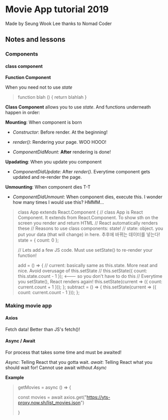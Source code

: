 # Movie App tutorial 2019

Made by Seung Wook Lee thanks to Nomad Coder

## Notes and lessons

### Components 

#### class component 

**Function Component**

When you need not to use *state*

>   function blah () { return blahlah }


**Class Component** allows you to use *state*. And functions underneath happen in order:

**Mounting**: When component is born

- *Constructor*: Before render. At the beginning!

- *render()*: Rendering your page. WOO HOOO!

- *ComponentDidMount*: **After** rendering is done!


**Upadating**: When you update you component

- *ComponentDidUpdate*: After *render()*. Everytime component gets updated and re-render the page.

**Unmounting**: When component dies T-T

- *ComponentDidUnmount*: When component dies, execute this. I wonder how many times I would use this? HMMM...

> class App extends React.Component {
> // class App is React Component. It extends from React.Component. To show sth on the screen you render and return HTML
> // React automatically renders these
> // Reasons to use class components: state!
> // state: object. you put your data (that will change) in here. 추후에 바뀌는 데이터를 넣는다!
> state = {
>   count: 0
> };
>
> // Lets add a few JS code. Must use setState() to re-render your function!
>
>
> add = () => {
>   // current: basically same as this.state. More neat and nice. Avoid overusage of this.setState
>   // this.setState({ count: this.state.count - 1 }); <--- so you don't have to do this
>   // Everytime you setState(), React renders again!
>   this.setState(current => ({ count: current.count + 1 }));
> };
> subtract = () => {
>   this.setState(current => ({ count: current.count - 1 }));
> };
>

### Making movie app

#### Axios

Fetch data! Better than JS's fetch()!

#### Async / Await

For process that takes some time and must be awaited!

*Async*: Telling React that you gotta wait.
*await*: Telling React what you should wait for! Cannot use await without *Async*

**Example**
>   getMovies = async () => {
>
>   const movies = await axios.get("https://yts-proxy.now.sh/list_movies.json")
>   
>   }